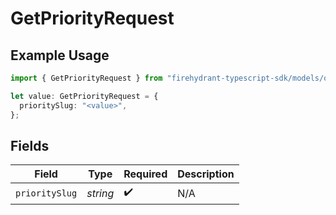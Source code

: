 # GetPriorityRequest

## Example Usage

```typescript
import { GetPriorityRequest } from "firehydrant-typescript-sdk/models/operations";

let value: GetPriorityRequest = {
  prioritySlug: "<value>",
};
```

## Fields

| Field              | Type               | Required           | Description        |
| ------------------ | ------------------ | ------------------ | ------------------ |
| `prioritySlug`     | *string*           | :heavy_check_mark: | N/A                |